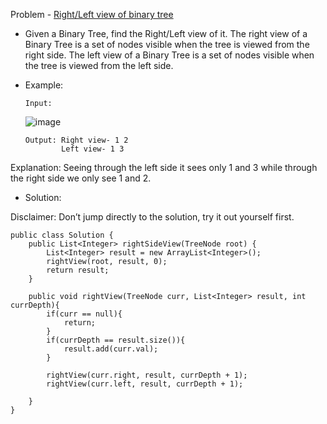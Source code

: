 Problem - [Right/Left view of binary tree](https://practice.geeksforgeeks.org/problems/left-view-of-binary-tree/1)

-  Given a Binary Tree, find the Right/Left view of it. The right view of a Binary Tree is a set of nodes visible when the tree is viewed from the right side. The left view of a Binary Tree is a set of nodes visible when the tree is viewed from the left side.

- Example:

      Input:
     ![image](https://user-images.githubusercontent.com/101946115/213116168-c01c3741-fd2b-4681-849e-f5760b917a76.png)
       
      Output: Right view- 1 2
              Left view- 1 3
              
Explanation: Seeing through the left side it sees only 1 and 3 while through the right side we only see 1 and 2.


- Solution:

Disclaimer: Don’t jump directly to the solution, try it out yourself first.

```
public class Solution {
    public List<Integer> rightSideView(TreeNode root) {
        List<Integer> result = new ArrayList<Integer>();
        rightView(root, result, 0);
        return result;
    }
    
    public void rightView(TreeNode curr, List<Integer> result, int currDepth){
        if(curr == null){
            return;
        }
        if(currDepth == result.size()){
            result.add(curr.val);
        }
        
        rightView(curr.right, result, currDepth + 1);
        rightView(curr.left, result, currDepth + 1);
        
    }
}
```



